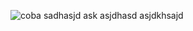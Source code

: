 ![coba](https://user-images.githubusercontent.com/48921413/67139855-f911b880-f27e-11e9-997b-29a41b253557.jpg)
sadhasjd ask
asjdhasd 
asjdkhsajd
